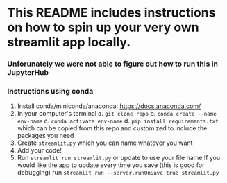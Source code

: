 # This README includes instructions on how to spin up your very own streamlit app locally. 
### Unforunately we were not able to figure out how to run this in JupyterHub
### Instructions using conda
1. Install conda/miniconda/anaconda: https://docs.anaconda.com/
2. In your computer's terminal
   a. `git clone repo`
   b. `conda create --name env-name`
   c. `conda activate env-name`
   d. `pip install requirements.txt` which can be copied from this repo and customized to include the packages you need
3. Create `streamlit.py` which you can name whatever you want
4. Add your code!
5. Run `streamlit run streamlit.py` or update to use your file name
   If you would like the app to update every time you save (this is good for debugging) run `streamlit run --server.runOnSave true streamlit.py`
